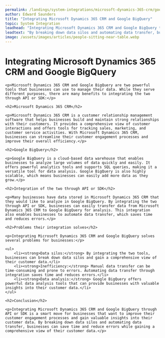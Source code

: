 ```yaml
---
permalink: /landings/system-integrations/microsoft-dynamics-365-crm/google-bigquery
author: Edward Saunders
title: "Integrating Microsoft Dynamics 365 CRM and Google BigQuery"
topic: System Integration
leadhead: "Integrating Microsoft Dynamics 365 CRM and Google BigQuery through API or SDK is a smart move for businesses that want to improve their customer engagement processes and gain valuable insights into their customer data"
leadtext: "By breaking down data silos and automating data transfer, businesses can save time and reduce errors while gaining a comprehensive view of their customer data."
image: /assets/images/articles/people-sitting-near-table.webp
---
```

<div class="arttext">
	<h1>Integrating Microsoft Dynamics 365 CRM and Google BigQuery</h1>

	<p>Microsoft Dynamics 365 CRM and Google BigQuery are two powerful tools that businesses can use to manage their data. While they serve different purposes, there are many benefits to integrating the two through API or SDK:</p>

	<h2>Microsoft Dynamics 365 CRM</h2>

	<p>Microsoft Dynamics 365 CRM is a customer relationship management software that helps businesses build and maintain strong relationships with their customers. It provides a comprehensive view of customer interactions and offers tools for tracking sales, marketing, and customer service activities. With Microsoft Dynamics 365 CRM, businesses can streamline their customer engagement processes and improve their overall efficiency.</p>

	<h2>Google BigQuery</h2>

	<p>Google BigQuery is a cloud-based data warehouse that enables businesses to analyze large volumes of data quickly and easily. It offers powerful analytics tools and supports SQL queries, making it a versatile tool for data analysis. Google BigQuery is also highly scalable, which means businesses can easily add more data as they grow.</p>

	<h2>Integration of the two through API or SDK</h2>

	<p>Many businesses have data stored in Microsoft Dynamics 365 CRM that they would like to analyze in Google BigQuery. By integrating the two through API or SDK, businesses can easily transfer data from Microsoft Dynamics 365 CRM to Google BigQuery for analysis. This integration also enables businesses to automate data transfer, which saves time and reduces errors.</p>

	<h2>Problems their integration solves</h2>

	<p>Integrating Microsoft Dynamics 365 CRM and Google BigQuery solves several problems for businesses:</p>

	<ul>
		<li><strong>Data silos:</strong> By integrating the two tools, businesses can break down data silos and gain a comprehensive view of their customer data.</li>
		<li><strong>Inefficiency:</strong> Manual data transfer can be time-consuming and prone to errors. Automating data transfer through integration saves time and reduces errors.</li>
		<li><strong>Data analysis:</strong> Google BigQuery offers powerful data analysis tools that can provide businesses with valuable insights into their customer data.</li>
	</ul>

	<h2>Conclusion</h2>

	<p>Integrating Microsoft Dynamics 365 CRM and Google BigQuery through API or SDK is a smart move for businesses that want to improve their customer engagement processes and gain valuable insights into their customer data. By breaking down data silos and automating data transfer, businesses can save time and reduce errors while gaining a comprehensive view of their customer data.</p>

</div>